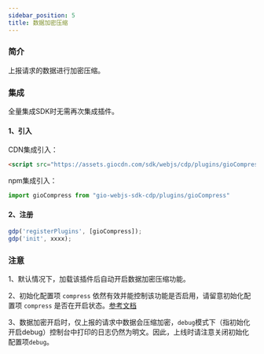 ```yaml
---
sidebar_position: 5
title: 数据加密压缩
---
```

### 简介

上报请求的数据进行加密压缩。

### 集成

全量集成SDK时无需再次集成插件。

#### 1、引入

CDN集成引入：

```html
<script src="https://assets.giocdn.com/sdk/webjs/cdp/plugins/gioCompress.js"></script>
```

npm集成引入：

```js
import gioCompress from "gio-webjs-sdk-cdp/plugins/gioCompress"
```

#### 2、注册

```js
gdp('registerPlugins', [gioCompress]);
gdp('init', xxxx);
```

### 注意

1、默认情况下，加载该插件后自动开启数据加密压缩功能。

2、初始化配置项 `compress` 依然有效并能控制该功能是否启用，请留意初始化配置项 `compress` 是否在开启状态。[参考文档](/docs/webjs/3.8/initSettings#compress)

3、数据加密开启时，仅上报的请求中数据会压缩加密，`debug`模式下（指初始化开启debug）控制台中打印的日志仍然为明文。因此，上线时请注意关闭初始化配置项`debug`。
